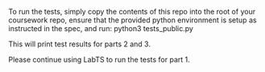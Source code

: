 To run the tests, simply copy the contents of this repo into the root of your coursework repo, ensure that the provided python environment is setup as instructed in the spec, and run: python3 tests_public.py

This will print test results for parts 2 and 3.

Please continue using LabTS to run the tests for part 1.
